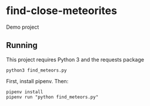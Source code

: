 # find-close-meteorites
Demo project

## Running

This project requires Python 3 and the requests package

`python3 find_meteors.py`

First, install pipenv. Then:

```
pipenv install
pipenv run "python find_meteors.py"
```
